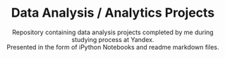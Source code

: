 <center><h1>Data Analysis / Analytics Projects</h1></center>

<p align=center>
Repository containing data analysis projects completed by me during studying process at Yandex. <br>
Presented in the form of iPython Notebooks and readme markdown files.
</p>
